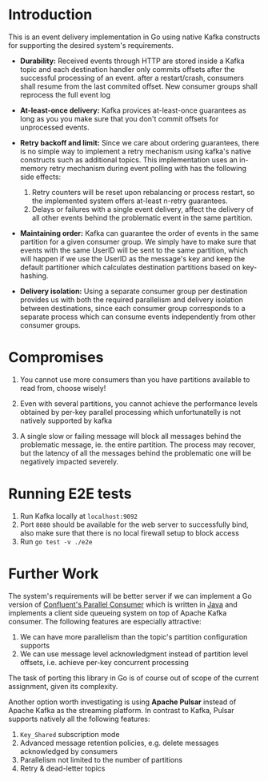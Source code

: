 Introduction
============

This is an event delivery implementation in Go using native Kafka constructs
for supporting the desired system's requirements.

- **Durability:** Received events through HTTP are stored inside a Kafka topic
  and each destination handler only commits offsets after the
  successful processing of an event. after a restart/crash,
  consumers shall resume from the last commited offset. New consumer groups
  shall reprocess the full event log

- **At-least-once delivery:** Kafka provices at-least-once guarantees
  as long as you you make sure that you don't commit offsets for
  unprocessed events.

- **Retry backoff and limit:** Since we care about ordering guarantees,
  there is no simple way to implement a retry mechanism using kafka's
  native constructs such as additional topics. This implementation uses an in-memory retry
  mechanism during event polling with has the following side effects:

  1. Retry counters will be reset upon rebalancing or process restart,
     so the implemented system offers at-least n-retry guarantees.
  2. Delays or failures with a single event delivery, affect the delivery
     of all other events behind the problematic event in the same partition.

- **Maintaining order:** Kafka can guarantee the order of events in the
  same partition for a given consumer group. We simply have to make
  sure that events with the same UserID will be sent to the same partition,
  which will happen if we use the UserID as the message's key and keep
  the default partitioner which calculates destination partitions based
  on key-hashing.

- **Delivery isolation:** Using a separate consumer group per destination
  provides us with both the required parallelism and delivery isolation
  between destinations, since each consumer group corresponds to a
  separate process which can consume events independently from other
  consumer groups.

# Compromises

1. You cannot use more consumers than you have partitions available to
   read from, choose wisely!

2. Even with several partitions, you cannot achieve the performance
   levels obtained by per-key parallel processing which unfortunatelly
   is not natively supported by kafka

3. A single slow or failing message will block all messages behind the
   problematic message, ie. the entire partition. The process may recover,
   but the latency of all the messages behind the problematic one will be
   negatively impacted severely.

Running E2E tests
=================

1. Run Kafka locally at `localhost:9092`
2. Port `8080` should be available for the web server to successfully bind, also make sure that there is no local firewall setup to block access
3. Run `go test -v ./e2e`

Further Work
============

The system's requirements will be better server if we can implement a Go version of [Confluent's Parallel Consumer](https://www.confluent.io/blog/introducing-confluent-parallel-message-processing-client/) which is written in [Java](https://github.com/confluentinc/parallel-consumer) and implements a client side queueing system on top of Apache Kafka consumer. The following features are especially attractive:

1. We can have more parallelism than the topic's partition configuration supports
2. We can use message level acknowledgment instead of partition level offsets, i.e. achieve per-key concurrent processing

The task of porting this library in Go is of course out of scope of the current assignment, given its complexity.

Another option worth investigating is using __Apache Pulsar__ instead of Apache Kafka as the streaming platform. In contrast to Kafka, Pulsar supports natively all the following features:

1. `Key_Shared` subscription mode
2. Advanced message retention policies, e.g. delete messages acknowledged by consumers
3. Parallelism not limited to the number of partitions
3. Retry & dead-letter topics
